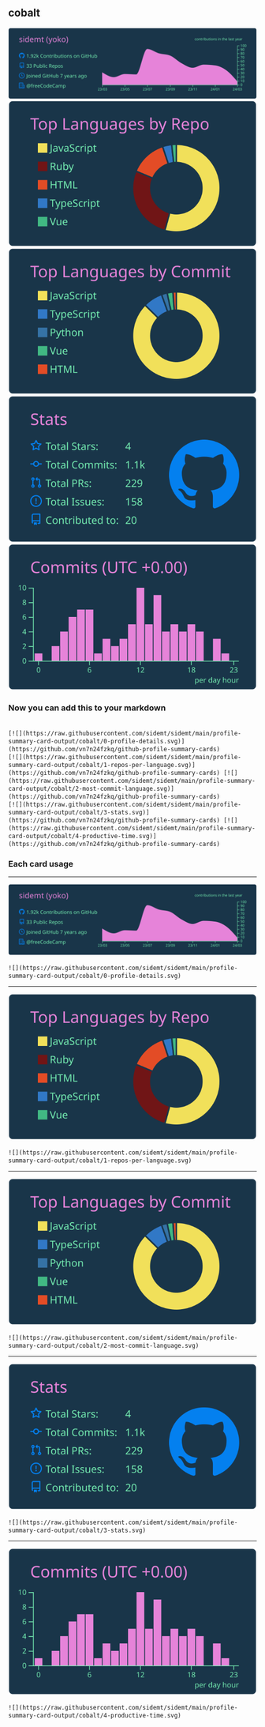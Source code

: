 ## cobalt

[![](./0-profile-details.svg)](https://github.com/vn7n24fzkq/github-profile-summary-cards)
[![](./1-repos-per-language.svg)](https://github.com/vn7n24fzkq/github-profile-summary-cards) [![](./2-most-commit-language.svg)](https://github.com/vn7n24fzkq/github-profile-summary-cards)
[![](./3-stats.svg)](https://github.com/vn7n24fzkq/github-profile-summary-cards) [![](./4-productive-time.svg)](https://github.com/vn7n24fzkq/github-profile-summary-cards)
### Now you can add this to your markdown
```

[![](https://raw.githubusercontent.com/sidemt/sidemt/main/profile-summary-card-output/cobalt/0-profile-details.svg)](https://github.com/vn7n24fzkq/github-profile-summary-cards)
[![](https://raw.githubusercontent.com/sidemt/sidemt/main/profile-summary-card-output/cobalt/1-repos-per-language.svg)](https://github.com/vn7n24fzkq/github-profile-summary-cards) [![](https://raw.githubusercontent.com/sidemt/sidemt/main/profile-summary-card-output/cobalt/2-most-commit-language.svg)](https://github.com/vn7n24fzkq/github-profile-summary-cards)
[![](https://raw.githubusercontent.com/sidemt/sidemt/main/profile-summary-card-output/cobalt/3-stats.svg)](https://github.com/vn7n24fzkq/github-profile-summary-cards) [![](https://raw.githubusercontent.com/sidemt/sidemt/main/profile-summary-card-output/cobalt/4-productive-time.svg)](https://github.com/vn7n24fzkq/github-profile-summary-cards)

```

### Each card usage
---

![](./0-profile-details.svg)

```
![](https://raw.githubusercontent.com/sidemt/sidemt/main/profile-summary-card-output/cobalt/0-profile-details.svg)
```

    

---

![](./1-repos-per-language.svg)

```
![](https://raw.githubusercontent.com/sidemt/sidemt/main/profile-summary-card-output/cobalt/1-repos-per-language.svg)
```

    

---

![](./2-most-commit-language.svg)

```
![](https://raw.githubusercontent.com/sidemt/sidemt/main/profile-summary-card-output/cobalt/2-most-commit-language.svg)
```

    

---

![](./3-stats.svg)

```
![](https://raw.githubusercontent.com/sidemt/sidemt/main/profile-summary-card-output/cobalt/3-stats.svg)
```

    

---

![](./4-productive-time.svg)

```
![](https://raw.githubusercontent.com/sidemt/sidemt/main/profile-summary-card-output/cobalt/4-productive-time.svg)
```

    
